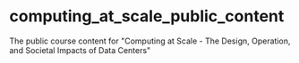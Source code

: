 # computing_at_scale_public_content
The public course content for "Computing at Scale - The Design, Operation, and Societal Impacts of Data Centers"
